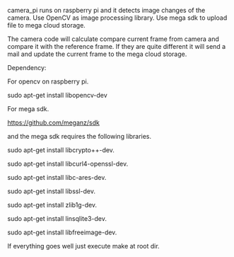 camera_pi runs on raspberry pi and it detects image changes of the camera. 
Use OpenCV as image processing library.
Use mega sdk to upload file to mega cloud storage.

The camera code will calculate compare current frame from camera and compare it with the reference frame. If they are quite different it will send a mail and update the current frame to the mega cloud storage.

Dependency:

For opencv on raspberry pi.

sudo apt-get install libopencv-dev

For mega sdk.

https://github.com/meganz/sdk

and the mega sdk requires the following libraries.

sudo apt-get install libcrypto++-dev.

sudo apt-get install libcurl4-openssl-dev.

sudo apt-get install libc-ares-dev.

sudo apt-get install libssl-dev.

sudo apt-get install zlib1g-dev.

sudo apt-get install linsqlite3-dev.

sudo apt-get install libfreeimage-dev.


If everything goes well just execute make at root dir.
